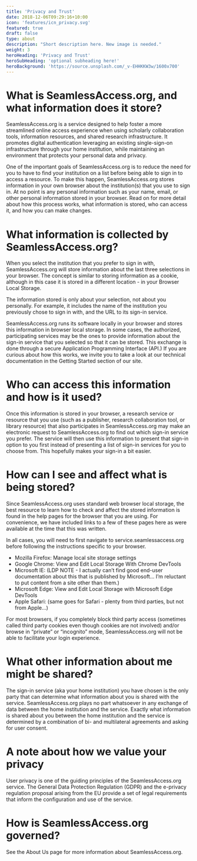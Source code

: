 ```yaml
---
title: 'Privacy and Trust'
date: 2018-12-06T09:29:16+10:00
icon: 'features/icn_privacy.svg'
featured: true
draft: false
type: about
description: "Short description here. New image is needed."
weight: 3
heroHeading: 'Privacy and Trust'
heroSubHeading: 'optional subheading here!'
heroBackground: 'https://source.unsplash.com/_v-EHHKKW3w/1600x700'
---
```


# What is SeamlessAccess.org, and what information does it store?
SeamlessAccess.org is a service designed to help foster a more streamlined online access experience when using scholarly collaboration tools, information resources, and shared research infrastructure. It promotes digital authentication leveraging an existing single-sign-on infrastructure through your home institution, while maintaining an environment that protects your personal data and privacy.

One of the important goals of SeamlessAccess.org is to reduce the need for you to have to find your institution on a list before being able to sign in to access a resource. To make this happen, SeamlessAccess.org stores information in your own browser about the institution(s) that you use to sign in. At no point is any personal information such as your name, email, or other personal information stored in your browser. Read on for more detail about how this process works, what information is stored, who can access it, and how you can make changes.

# What information is collected by SeamlessAccess.org?
When you select the institution that you prefer to sign in with, SeamlessAccess.org will store information about the last three selections in your browser. The concept is similar to storing information as a cookie, although in this case it is stored in a different location - in your Browser Local Storage.

The information stored is only about your selection, not about you personally. For example, it includes the name of the institution you previously chose to sign in with, and the URL to its sign-in service.

SeamlessAccess.org runs its software locally in your browser and stores this information in browser local storage. In some cases, the authorized, participating services may be the ones to provide information about the sign-in service that you selected so that it can be stored. This exchange is done through a secure Application Programming Interface (API.) If you are curious about how this works, we invite you to take a look at our technical documentation in the Getting Started section of our site.  
   
# Who can access this information and how is it used?
Once this information is stored in your browser, a research service or resource that you use (such as a publisher, research collaboration tool, or library resource)  that also participates in SeamlessAccess.org may make an electronic request to SeamlessAccess.org to find out which sign-in service you prefer. The service will then use this information to present that sign-in option to you first instead of presenting a list of sign-in services for you to choose from. This hopefully makes your sign-in a bit easier.

# How can I see and affect what is being stored?
Since SeamlessAccess.org uses standard web browser local storage, the best resource to learn how to check and affect the stored information is found in the help pages for the browser that you are using. For convenience, we have included links to a few of these pages here as were available at the time that this was written.

In all cases, you will need to first navigate to service.seamlessaccess.org before following the instructions specific to your browser.

* Mozilla Firefox: Manage local site storage settings
* Google Chrome: View and Edit Local Storage With Chrome DevTools
* Microsoft IE: (LDP NOTE - I actually can’t find good end-user documentation about this that is published by Microsoft… I’m reluctant to put content from a site other than them.)
* Microsoft Edge: View and Edit Local Storage with Microsoft Edge DevTools
* Apple Safari: (same goes for Safari - plenty from third parties, but not from Apple…)

For most browsers, if you completely block third party access (sometimes called third party cookies even though cookies are not involved) and/or browse in “private” or “incognito” mode, SeamlessAccess.org will not be able to facilitate your login experience.

# What other information about me might be shared?
The sign-in service (aka your home institution) you have chosen is the only party that can determine what information about you is shared with the service. SeamlessAccess.org plays no part whatsoever in any exchange of data between the home institution and the service. Exactly what information is shared about you between the home institution and the service is determined by a combination of bi- and multilateral agreements and asking for user consent.

# A note about how we value your privacy
User privacy is one of the guiding principles of the SeamlessAccess.org service. The General Data Protection Regulation (GDPR) and the e-privacy regulation proposal arising from the EU provide a set of legal requirements that inform the configuration and use of the service.

# How is SeamlessAccess.org governed?
See the About Us page for more information about SeamlessAccess.org.
